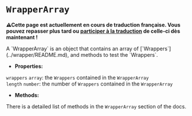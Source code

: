 # `WrapperArray`

<p><strong>⚠Cette page est actuellement en cours de traduction française. Vous pouvez repasser plus tard ou <a href="https://github.com/vuejs-fr/vue-test-utils" target="_blank">participer à la traduction</a> de celle-ci dès maintenant !</strong></p><p>A `WrapperArray` is an object that contains an array of [`Wrappers`](../wrapper/README.md), and methods to test the `Wrappers`.</p>

- **Properties:**

`wrappers` `array`: the `Wrappers` contained in the `WrapperArray`  
`length` `number`: the number of `Wrappers` contained in the `WrapperArray`

 - **Methods:**

There is a detailed list of methods in the `WrapperArray` section of the docs.
